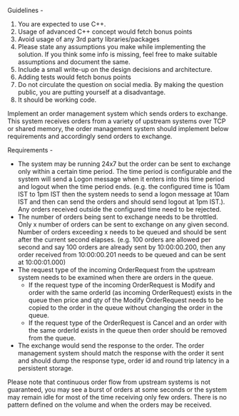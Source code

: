 Guidelines -
1. You are expected to use C++.
2. Usage of advanced C++ concept would fetch bonus points
3. Avoid usage of any 3rd party libraries/packages
4. Please state any assumptions you make while implementing the solution. If you think some info
is missing, feel free to make suitable assumptions and document the same.
5. Include a small write-up on the design decisions and architecture.
6. Adding tests would fetch bonus points
7. Do not circulate the question on social media. By making the question public, you are putting
yourself at a disadvantage.
8. It should be working code.


Implement an order management system which sends orders to exchange. This system
receives orders from a variety of upstream systems over TCP or shared memory, the order
management system should implement below requirements and accordingly send orders to
exchange.


Requirements -
- The system may be running 24x7 but the order can be sent to exchange only within a
certain time period. The time period is configurable and the system will send a Logon
message when it enters into this time period and logout when the time period ends. (e.g.
the configured time is 10am IST to 1pm IST then the system needs to send a logon
message at 10am IST and then can send the orders and should send logout at 1pm
IST.). Any orders received outside the configured time need to be rejected.
- The number of orders being sent to exchange needs to be throttled. Only x number of
orders can be sent to exchange on any given second. Number of orders exceeding x
needs to be queued and should be sent after the current second elapses. (e.g. 100
orders are allowed per second and say 100 orders are already sent by 10:00:00.200,
then any order received from 10:00:00.201 needs to be queued and can be sent at
10:00:01.000)
- The request type of the incoming OrderRequest from the upstream system needs to be
examined when there are orders in the queue.
    - If the request type of the incoming OrderRequest is Modify and order with the
same orderId (as incoming OrderRequest) exists in the queue then price and qty
of the Modify OrderRequest needs to be copied to the order in the queue without
changing the order in the queue.
    - If the request type of the OrderRequest is Cancel and an order with the same
orderId exists in the queue then order should be removed from the queue.
- The exchange would send the response to the order. The order management system
should match the response with the order it sent and should dump the response type,
order id and round trip latency in a persistent storage.

Please note that continuous order flow from upstream systems is not guaranteed, you may see
a burst of orders at some seconds or the system may remain idle for most of the time receiving
only few orders. There is no pattern defined on the volume and when the orders may be
received.